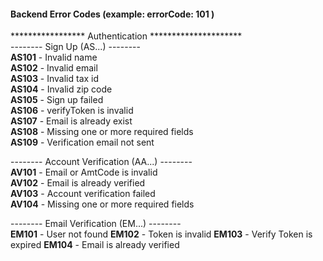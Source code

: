 
#### Backend Error Codes (example: errorCode: 101 )  

***************** Authentication *********************  
-------- Sign Up (AS...) --------  
**AS101** - Invalid name  
**AS102** - Invalid email  
**AS103** - Invalid tax id  
**AS104** - Invalid zip code  
**AS105** - Sign up failed  
**AS106** - verifyToken is invalid  
**AS107** - Email is already exist  
**AS108** - Missing one or more required fields  
**AS109** - Verification email not sent  

-------- Account Verification (AA...) --------  
**AV101** - Email or AmtCode is invalid  
**AV102** - Email is already verified  
**AV103** - Account verification failed  
**AV104** - Missing one or more required fields

-------- Email Verification (EM...) --------  
**EM101** - User not found
**EM102** - Token is invalid
**EM103** - Verify Token is expired
**EM104** - Email is already verified
